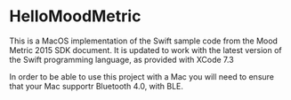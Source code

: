 HelloMoodMetric
===============

This is a MacOS implementation of the Swift sample code from the Mood Metric
2015 SDK document. It is updated to work with the latest version of the Swift
programming language, as provided with XCode 7.3

In order to be able to use this project with a Mac you will need to ensure
that your Mac supportr Bluetooth 4.0, with BLE.